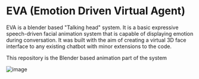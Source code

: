 # EVA (Emotion Driven Virtual Agent)

 EVA is a blender based "Talking head" system. It is a basic  expressive speech-driven facial animation system that is capable of displaying emotion during conversation. It was built with the aim of creating a virtual 3D face interface to any existing chatbot with minor extensions to the code.

 This repository is the Blender based animation part of the system 
 
 ![image](https://pulkitjuneja.github.io/portfolio/Eva.gif)
 
 

